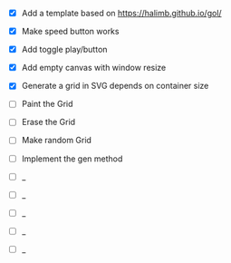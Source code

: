 - [x] Add a template based on https://halimb.github.io/gol/

- [x] Make speed button works

- [x] Add toggle play/button

- [x] Add empty canvas with window resize

- [x] Generate a grid in SVG depends on container size

- [ ] Paint the Grid

- [ ] Erase the Grid

- [ ] Make random Grid

- [ ] Implement the gen method

- [ ] _

- [ ] _

- [ ] _

- [ ] _

- [ ] _
